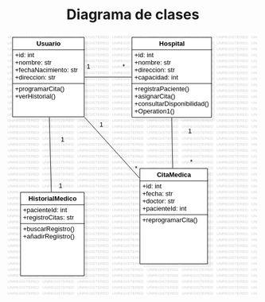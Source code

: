 <h1 align="center"> Diagrama de clases</h1>

<img src="https://github.com/DavidRiccio/Markdown/blob/main/DiagramasClase/cajero/Cajero(1).png">